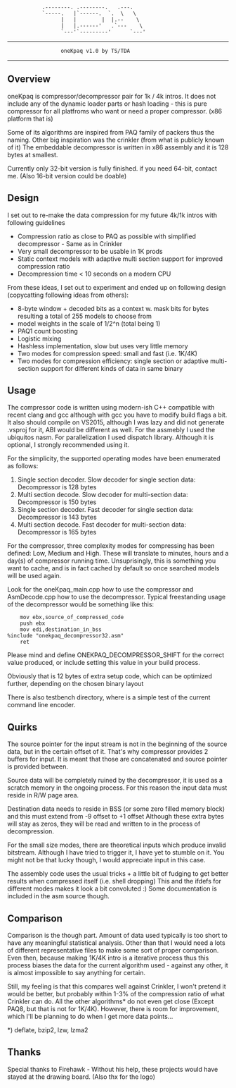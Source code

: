 
               .--------. .--------.   .---.
               `-----.   |`------.  `.  \   \
                     |   |        |  |.--    \
                     |   |.------'   .`---    \
                     `---'`---------'      `---'

----------------------------------------------------------------
                     oneKpaq v1.0 by TS/TDA            
----------------------------------------------------------------


Overview
--------

oneKpaq is compressor/decompressor pair for 1k / 4k intros.
It does not include any of the dynamic loader parts or hash
loading - this is pure compressor for all platfroms who want or
need a proper compressor. (x86 platform that is)

Some of its algorithms are inspired from PAQ family of packers
thus the naming. Other big inspiration was the crinkler (from
what is publicly known of it) The embeddable decompressor is
written in x86 assembly and it is 128 bytes at smallest.

Currently only 32-bit version is fully finished. if you need
64-bit, contact me. (Also 16-bit version could be doable)


Design
------

I set out to re-make the data compression for my future 4k/1k
intros with following guidelines
- Compression ratio as close to PAQ as possible with simplified
  decompressor - Same as in Crinkler
- Very small decompressor to be usable in 1K prods
- Static context models with adaptive multi section support for
  improved compression ratio
- Decompression time < 10 seconds on a modern CPU

From these ideas, I set out to experiment and ended up on
following design (copycatting following ideas from others):
- 8-byte window + decoded bits as a context w. mask bits for
  bytes resulting a total of 255 models to choose from
- model weights in the scale of 1/2^n (total being 1)
- PAQ1 count boosting
- Logistic mixing
- Hashless implementation, slow but uses very little memory
- Two modes for compression speed: small and fast (i.e. 1K/4K)
- Two modes for compression efficiency: single section or
  adaptive multi-section support for different kinds of data
  in same binary


Usage
-----

The compressor code is written using modern-ish C++ compatible
with recent clang and gcc although with gcc you have to modify
build flags a bit. It also should compile on VS2015, although
I was lazy and did not generate .vsproj for it, ABI would be
different as well. For the assmebly I used the ubiquitos nasm.
For parallelization I used dispatch library. Although it is
optional, I strongly recommended using it.

For the simplicity, the supported operating modes have been
enumerated as follows:

1. Single section decoder. Slow decoder for single section data: Decompressor is 128 bytes
1. Multi section decode. Slow decoder for multi-section data: Decompressor is 150 bytes
1. Single section decoder. Fast decoder for single section data: Decompressor is 143 bytes
1. Multi section decode. Fast decoder for multi-section data: Decompressor is 165 bytes

For the compressor, three complexity modes for compressing has
been defined: Low, Medium and High. These will translate to
minutes, hours and a day(s) of compressor running time.
Unsuprisingly, this is something you want to cache, and is
in fact cached by default so once searched models will be used
again.

Look for the oneKpaq_main.cpp how to use the compressor and
AsmDecode.cpp how to use the decompressor. Typical freestanding
usage of the decompressor would be something like this:

```
	mov ebx,source_of_compressed_code
	push ebx
	mov edi,destination_in_bss
%include "onekpaq_decompressor32.asm"
	ret
```

Please mind and define ONEKPAQ_DECOMPRESSOR_SHIFT for the
correct value produced, or include setting this value in your
build process.

Obviously that is 12 bytes of extra setup code, which can be
optimized further, depending on the chosen binary layout

There is also testbench directory, where is a simple test of the
current command line encoder.

Quirks
------

The source pointer for the input stream is not in the beginning
of the source data, but in the certain offset of it. That's
why compressor provides 2 buffers for input. It is meant that
those are concatenated and source pointer is provided between.

Source data will be completely ruined by the decompressor, it
is used as a scratch memory in the ongoing process. For this
reason the input data must reside in R/W page area.

Destination data needs to reside in BSS (or some zero filled
memory block) and this must extend from -9 offset to +1 offset
Although these extra bytes will stay as zeros, they will be read
and written to in the process of decompression.

For the small size modes, there are theoretical inputs which
produce invalid bitstream. Although I have tried to trigger it,
I have yet to stumble on it. You might not be that lucky though,
I would appreciate input in this case.

The assembly code uses the usual tricks + a little bit of
fudging to get better results when compressed itself (i.e. shell
dropping) This and the ifdefs for different modes makes it look
a bit convoluted :) Some documentation is included in the asm
source though.

Comparison
----------

Comparison is the though part. Amount of data used typically is
too short to have any meaningful statistical analysis. Other
than that I would need a lots of different representative files
to make some sort of proper comparison. Even then, because
making 1K/4K intro is a iterative process thus this process
biases the data for the current algorithm used - against any
other, it is almost impossible to say anything for certain.

Still, my feeling is that this compares well against Crinkler,
I won't pretend it would be better, but probably within 1-3%
of the compression ratio of what Crinkler can do. All the other
algorithms* do not even get close (Except PAQ8, but that is not
for 1K/4K). However, there is room for improvement, which I'll
be planning to do when I get more data points...

*) deflate, bzip2, lzw, lzma2

Thanks
------

Special thanks to Firehawk - Without his help, these projects
would have stayed at the drawing board. (Also thx for the logo)
